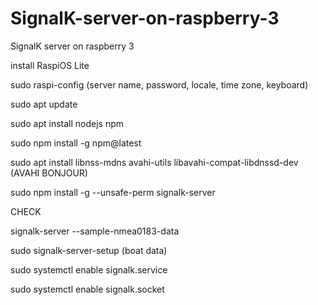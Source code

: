 # SignalK-server-on-raspberry-3
SignalK server on raspberry 3

install RaspiOS Lite

sudo raspi-config (server name, password, locale, time zone, keyboard)

sudo apt update

sudo apt install nodejs npm

sudo npm install -g npm@latest

sudo apt install libnss-mdns avahi-utils libavahi-compat-libdnssd-dev (AVAHI BONJOUR)

sudo npm install -g --unsafe-perm signalk-server

CHECK

signalk-server --sample-nmea0183-data

sudo signalk-server-setup (boat data)

sudo systemctl enable signalk.service

sudo systemctl enable signalk.socket

